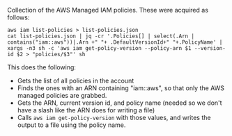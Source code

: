
Collection of the AWS Managed IAM policies.  These were acquired as follows:

```
aws iam list-policies > list-policies.json
cat list-policies.json | jq -cr '.Policies[] | select(.Arn | contains("iam::aws"))|.Arn +" "+ .DefaultVersionId+" "+.PolicyName' | xargs -n3 sh -c 'aws iam get-policy-version --policy-arn $1 --version-id $2 > "policies/$3"' sh
```

This does the following:
- Gets the list of all policies in the account
- Finds the ones with an ARN containing "iam::aws", so that only the AWS managed policies are grabbed.
- Gets the ARN, current version id, and policy name (needed so we don't have a slash like the ARN does for writing a file)
- Calls `aws iam get-policy-version` with those values, and writes the output to a file using the policy name.

